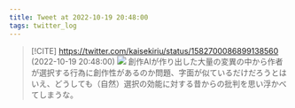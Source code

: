```yaml
---
title: Tweet at 2022-10-19 20:48:00
tags: twitter_log
---
```


> [!CITE] https://twitter.com/kaisekiriu/status/1582700086899138560 (2022-10-19 20:48:00)
> ![](https://twitter.com/kaisekiriu/status/1582700086899138560)
> 創作AIが作り出した大量の変異の中から作者が選択する行為に創作性があるのか問題、字面が似ているだけだろうとはいえ、どうしても（自然）選択の効能に対する昔からの批判を思い浮かべてしまうな。

